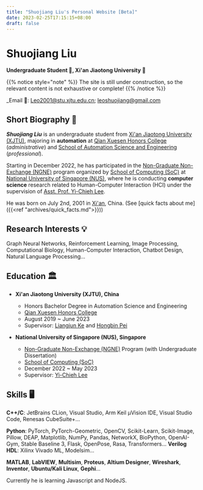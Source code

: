 ```yaml
---
title: "Shuojiang Liu's Personal Website [Beta]"
date: 2023-02-25T17:15:15+08:00
draft: false
---
```


# Shuojiang Liu

**Undergraduate Student 👤, Xi'an Jiaotong University 🏫**

{{% notice style="note" %}}
The site is still under construction, so the relevant content is not exhaustive or complete!
{{% /notice %}}

\_Email 📠: Leo2001@stu.xjtu.edu.cn; leoshuojiang@gmail.com

## Short Biography 📸

**_Shuojiang Liu_** is an undergraduate student from [Xi'an Jiaotong University (XJTU)](http://en.xjtu.edu.cn/), majoring in **automation** at [Qian Xuesen Honors College](https://bjb.xjtu.edu.cn/) (_administrative_) and [School of Automation Science and Engineering](https://automation.xjtu.edu.cn/index.htm) (_professional_).

Starting in December 2022, he has participated in the [Non-Graduate Non-Exchange (NGNE)](https://www.comp.nus.edu.sg/~ngne/) program organized by [School of Computing (SoC)](https://www.comp.nus.edu.sg/) at [National University of Singapore (NUS)](https://nus.edu.sg/), where he is conducting **computer science** research related to Human-Computer Interaction (HCI) under the supervision of [Asst. Prof. Yi-Chieh Lee](https://www.yclee.net).

He was born on July 2nd, 2001 in [Xi'an](https://en.wikipedia.org/wiki/Xi%27an), China. (See [quick facts about me]({{<ref "archives/quick_facts.md">}}))

## Research Interests 💡

Graph Neural Networks, Reinforcement Learning, Image Processing, Computational Biology, Human-Computer Interaction, Chatbot Design, Natural Language Processing...

## Education 🏛️

- **Xi'an Jiaotong University (XJTU), China**

  - Honors Bachelor Degree in Automation Science and Engineering
  - [Qian Xuesen Honors College](https://bjb.xjtu.edu.cn/)
  - August 2019 ~ June 2023
  - Supervisor: [Liangjun Ke](https://gr.xjtu.edu.cn/web/keljxjtu) and [Hongbin Pei](https://scholar.google.com/citations?user=FxVmazsAAAAJ&hl=en)

- **National University of Singapore (NUS), Singapore**

  - [Non-Graduate Non-Exchange (NGNE)](https://www.comp.nus.edu.sg/~ngne/) Program (with Undergraduate Dissertation)
  - [School of Computing (SoC)](https://www.comp.nus.edu.sg/)
  - December 2022 ~ May 2023
  - Supervisor: [Yi-Chieh Lee](https://www.yclee.net)

## Skills 🖥️

**C++/C**: JetBrains CLion, Visual Studio, Arm Keil µVision IDE, Visual Studio Code, Renesas CubeSuite+…

**Python**: PyTorch, PyTorch-Geometric, OpenCV, Scikit-Learn, Scikit-Image, Pillow, DEAP, Matplotlib, NumPy, Pandas, NetworkX, BioPython, OpenAI-Gym, Stable Baseline 3, Flask, OpenPose, Rasa, Transformers…
**Verilog HDL**: Xilinx Vivado ML, Modelsim…

**MATLAB**, **LabVIEW**, **Multisim**, **Proteus**, **Altium Designer**, **Wireshark**, **Inventor**, **Ubuntu/Kali Linux**, **Gephi**…

Currently he is learning Javascript and NodeJS.
